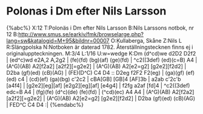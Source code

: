# Polonas i Dm efter Nils Larsson

{%abc%}
X:12
T:Polonäs i Dm efter Nils Larsson
B:Nils Larssons notbok, nr 12
B:http://www.smus.se/earkiv/fmk/browselarge.php?lang=sw&katalogid=M+95&bildnr=00007
O:Kullaberga, Skåne
Z:Nils L
R:Slängpolska
N:Notboken är daterad 1782. Återställningstecknen finns ej i originaluppteckningen.
M:3/4
L:1/16
U:w=wedge
K:Dm
(d^cd)we d2D2 D2f2 | (ed^c)wd e2A,2 A,2g2 | (fe)(fd) (bg)(af) (ge)(fd) | ^c2((3def) (ed)(c=B) A4 |
(A^G)(AB) A2[f2a2] [a2f2][=g2e2] | (A^G)(AB) A2[e2=g2] [g2e2][f2d2] | D2ba (gf)(ed) (cB)(AG) | (FE)(D^C) C4 D4 ::
D2eg f2F2 F2(eg) | (ga)(gf) (ef)(ed) c4 | (cd)(ef) (ga)(bg) c'2c2 | cBA[GB] [GB]4  [AF]3b |
a2ab c'2c'b [a4f4] | [g2e2][eg][af] [e2g2][eg][af] [e4g4] | f2fg a2af [fd]4 | ^c2((3def) edc=B A4 |
(fg)(fe) (d^c)(de) (fe)(fd) | (^cd)(ec) A4 A4 | (A^G)(AB) A2[f2a2] [a2f2][=g2e2] | (A^G)(AB) A2[e2=g2] [g2e2][f2d2] | 
D2ba (gf)(ed) (cB)(AG) | FED^C C4 D4 :| 
{%endabc%}

